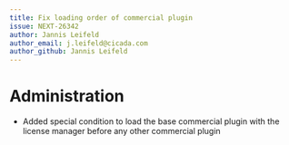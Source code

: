 ```yaml
---
title: Fix loading order of commercial plugin
issue: NEXT-26342
author: Jannis Leifeld
author_email: j.leifeld@cicada.com
author_github: Jannis Leifeld
---
```

# Administration
* Added special condition to load the base commercial plugin with the license manager before any other commercial plugin
